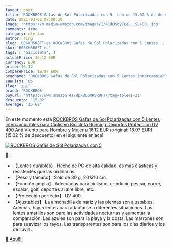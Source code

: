 ```yaml
---
layout: post
title: 'ROCKBROS Gafas de Sol Polarizadas con 5  con un 15.02 % de descuento'
date: 2021-03-02 08:00:30
image: 'https://m.media-amazon.com/images/I/41dBSoy7LeL._SL400_.jpg'
comments: true
category: ofertas
author: ring
slug: 'B06XHSR8FT-es ROCKBROS Gafas de Sol Polarizadas con 5 Lentes...'
sku: 'B06XHSR8FT-es'
tags: [ 'bicicleta', ]
actualPrice: 16.12 EUR
currency: EUR
price: 16.12
comparePrice: 18.97 EUR
prodname: 'ROCKBROS Gafas de Sol Polarizadas con 5 Lentes Intercambiables para Ciclismo Bicicleta Running Deportes Protección UV 400 Anti Viento para Hombre y Mujer'
country: 'es'
flag: '🇪🇸'
brand: 'ROCKBROS'
buyurl: 'https://www.amazon.es/dp/B06XHSR8FT/?tag=tolees-21'
descuento: '15.02'
average: '15.68'
---
```


En este momento está [ROCKBROS Gafas de Sol Polarizadas con 5 Lentes Intercambiables para Ciclismo Bicicleta Running Deportes Protección UV 400 Anti Viento para Hombre y Mujer](https://www.amazon.es/dp/B06XHSR8FT/?tag=tolees-21) a 16.12 EUR (original: 18.97 EUR) (15.02 %  de descuento) en el siguiente enlace!

[![ROCKBROS Gafas de Sol Polarizadas con 5 ](https://m.media-amazon.com/images/I/41dBSoy7LeL._SL400_.jpg)](https://www.amazon.es/dp/B06XHSR8FT/?tag=tolees-21)

🔎:

- 【Lentes durables】 Hecho de PC de alta calidad, es más elásticas y resistentes que las ordinarias.
- 【Peso y tamaño】 Solo de 30 g, 20*13*10 cm.
- 【Función amplia】 Adecuadas para ciclismo, conducir, pescar, correr, escalar, golf, deportes al aire libre, etc.
- 【Protección perfecto】 UV 400.
- 【Ajustables】 La almohadilla de nariz y las piernas son ajustables. Además, hay 5 lentes para adaptarse a diferentes situaciones. Las lentes amarillos son para las actividades nocturnas y aumentar la comparación. Las azules son para la playa y la costa. Las marrones son para suavizar los rayos. Las transparentes son para los días diarios y los de lluvia.

[🛒 Aquí!!!](https://www.amazon.es/dp/B06XHSR8FT/?tag=tolees-21)

